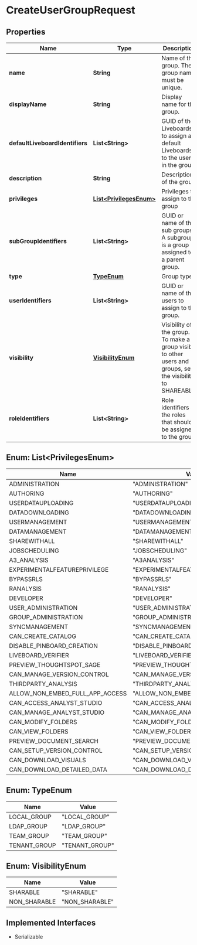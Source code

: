 

# CreateUserGroupRequest


## Properties

| Name | Type | Description | Notes |
|------------ | ------------- | ------------- | -------------|
|**name** | **String** | Name of the group. The group name must be unique. |  |
|**displayName** | **String** | Display name for the group. |  |
|**defaultLiveboardIdentifiers** | **List&lt;String&gt;** | GUID of the Liveboards to assign as default Liveboards to the users in the group. |  [optional] |
|**description** | **String** | Description of the group |  [optional] |
|**privileges** | [**List&lt;PrivilegesEnum&gt;**](#List&lt;PrivilegesEnum&gt;) | Privileges to assign to the group |  [optional] |
|**subGroupIdentifiers** | **List&lt;String&gt;** | GUID or name of the sub groups. A subgroup is a group assigned to a parent group. |  [optional] |
|**type** | [**TypeEnum**](#TypeEnum) | Group type. |  [optional] |
|**userIdentifiers** | **List&lt;String&gt;** | GUID or name of the users to assign to the group. |  [optional] |
|**visibility** | [**VisibilityEnum**](#VisibilityEnum) | Visibility of the group. To make a group visible to other users and groups, set the visibility to SHAREABLE. |  [optional] |
|**roleIdentifiers** | **List&lt;String&gt;** | Role identifiers of the roles that should be assigned to the group. |  [optional] |



## Enum: List&lt;PrivilegesEnum&gt;

| Name | Value |
|---- | -----|
| ADMINISTRATION | &quot;ADMINISTRATION&quot; |
| AUTHORING | &quot;AUTHORING&quot; |
| USERDATAUPLOADING | &quot;USERDATAUPLOADING&quot; |
| DATADOWNLOADING | &quot;DATADOWNLOADING&quot; |
| USERMANAGEMENT | &quot;USERMANAGEMENT&quot; |
| DATAMANAGEMENT | &quot;DATAMANAGEMENT&quot; |
| SHAREWITHALL | &quot;SHAREWITHALL&quot; |
| JOBSCHEDULING | &quot;JOBSCHEDULING&quot; |
| A3_ANALYSIS | &quot;A3ANALYSIS&quot; |
| EXPERIMENTALFEATUREPRIVILEGE | &quot;EXPERIMENTALFEATUREPRIVILEGE&quot; |
| BYPASSRLS | &quot;BYPASSRLS&quot; |
| RANALYSIS | &quot;RANALYSIS&quot; |
| DEVELOPER | &quot;DEVELOPER&quot; |
| USER_ADMINISTRATION | &quot;USER_ADMINISTRATION&quot; |
| GROUP_ADMINISTRATION | &quot;GROUP_ADMINISTRATION&quot; |
| SYNCMANAGEMENT | &quot;SYNCMANAGEMENT&quot; |
| CAN_CREATE_CATALOG | &quot;CAN_CREATE_CATALOG&quot; |
| DISABLE_PINBOARD_CREATION | &quot;DISABLE_PINBOARD_CREATION&quot; |
| LIVEBOARD_VERIFIER | &quot;LIVEBOARD_VERIFIER&quot; |
| PREVIEW_THOUGHTSPOT_SAGE | &quot;PREVIEW_THOUGHTSPOT_SAGE&quot; |
| CAN_MANAGE_VERSION_CONTROL | &quot;CAN_MANAGE_VERSION_CONTROL&quot; |
| THIRDPARTY_ANALYSIS | &quot;THIRDPARTY_ANALYSIS&quot; |
| ALLOW_NON_EMBED_FULL_APP_ACCESS | &quot;ALLOW_NON_EMBED_FULL_APP_ACCESS&quot; |
| CAN_ACCESS_ANALYST_STUDIO | &quot;CAN_ACCESS_ANALYST_STUDIO&quot; |
| CAN_MANAGE_ANALYST_STUDIO | &quot;CAN_MANAGE_ANALYST_STUDIO&quot; |
| CAN_MODIFY_FOLDERS | &quot;CAN_MODIFY_FOLDERS&quot; |
| CAN_VIEW_FOLDERS | &quot;CAN_VIEW_FOLDERS&quot; |
| PREVIEW_DOCUMENT_SEARCH | &quot;PREVIEW_DOCUMENT_SEARCH&quot; |
| CAN_SETUP_VERSION_CONTROL | &quot;CAN_SETUP_VERSION_CONTROL&quot; |
| CAN_DOWNLOAD_VISUALS | &quot;CAN_DOWNLOAD_VISUALS&quot; |
| CAN_DOWNLOAD_DETAILED_DATA | &quot;CAN_DOWNLOAD_DETAILED_DATA&quot; |



## Enum: TypeEnum

| Name | Value |
|---- | -----|
| LOCAL_GROUP | &quot;LOCAL_GROUP&quot; |
| LDAP_GROUP | &quot;LDAP_GROUP&quot; |
| TEAM_GROUP | &quot;TEAM_GROUP&quot; |
| TENANT_GROUP | &quot;TENANT_GROUP&quot; |



## Enum: VisibilityEnum

| Name | Value |
|---- | -----|
| SHARABLE | &quot;SHARABLE&quot; |
| NON_SHARABLE | &quot;NON_SHARABLE&quot; |


## Implemented Interfaces

* Serializable


